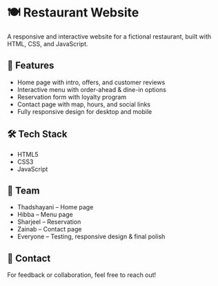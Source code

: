 # 🍽️ Restaurant Website

A responsive and interactive website for a fictional restaurant, built with HTML, CSS, and JavaScript.

## 🚀 Features

- Home page with intro, offers, and customer reviews
- Interactive menu with order-ahead & dine-in options
- Reservation form with loyalty program
- Contact page with map, hours, and social links
- Fully responsive design for desktop and mobile

## 🛠️ Tech Stack

- HTML5  
- CSS3  
- JavaScript  

## 👥 Team

- Thadshayani – Home page  
- Hibba – Menu page  
- Sharjeel – Reservation  
- Zainab – Contact page  
- Everyone – Testing, responsive design & final polish




## 📩 Contact

For feedback or collaboration, feel free to reach out!

